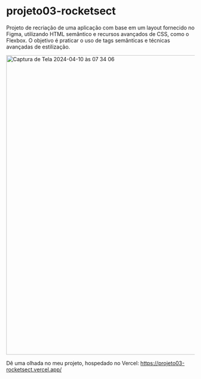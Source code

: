 # projeto03-rocketsect

Projeto de recriação de uma aplicação com base em um layout fornecido no Figma, utilizando HTML semântico e recursos avançados de CSS, como o Flexbox. O objetivo é praticar o uso de tags semânticas e técnicas avançadas de estilização.

<img width="799" alt="Captura de Tela 2024-04-10 às 07 34 06" src="https://github.com/MatheusNerisRocha/projeto03-rocketsect/assets/166330932/7e610f63-34f6-4e5c-91c8-74d50def588f">

Dê uma olhada no meu projeto, hospedado no Vercel: https://projeto03-rocketsect.vercel.app/
